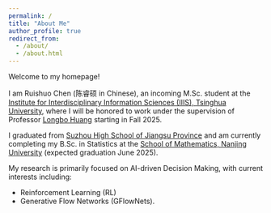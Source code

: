 ```yaml
---
permalink: /
title: "About Me"
author_profile: true
redirect_from: 
  - /about/
  - /about.html
---
```


Welcome to my homepage! 

I am Ruishuo Chen (陈睿硕 in Chinese), an incoming M.Sc. student at the [Institute for Interdisciplinary Information Sciences (IIIS), Tsinghua University](https://iiis.tsinghua.edu.cn/en/), where I will be honored to work under the supervision of Professor [Longbo Huang](https://people.iiis.tsinghua.edu.cn/~huang/index.html) starting in Fall 2025.

I graduated from [Suzhou High School of Jiangsu Province](https://www.szzx1000.cn/) and am currently completing my B.Sc. in Statistics at the [School of Mathematics, Nanjing University](https://math.nju.edu.cn/) (expected graduation June 2025).

My research is primarily focused on AI-driven Decision Making, with current interests including:
- Reinforcement Learning (RL) 
- Generative Flow Networks (GFlowNets). 
